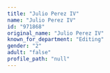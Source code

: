 ```yaml
---
title: "Julio Perez IV"
name: "Julio Perez IV"
id: "971868"
original_name: "Julio Perez IV"
known_for_department: "Editing"
gender: "2"
adult: "false"
profile_path: "null"
---
```

